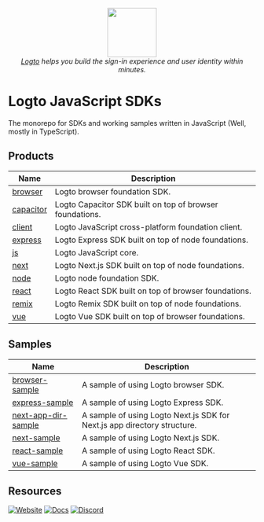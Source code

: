 <p align="center">
  <a href="https://logto.io" target="_blank" align="center" alt="Logto Logo">
      <img src="./logo.png" width="100">
  </a>
  <br/>
  <span><i><a href="https://logto.io" target="_blank">Logto</a> helps you build the sign-in experience and user identity within minutes.</i></span>
</p>

# Logto JavaScript SDKs

The monorepo for SDKs and working samples written in JavaScript (Well, mostly in TypeScript).
## Products

| Name                               | Description                                              |
| ---------------------------------- | -------------------------------------------------------- |
| [browser](./packages/browser/)     | Logto browser foundation SDK.                            |
| [capacitor](./packages/capacitor/) | Logto Capacitor SDK built on top of browser foundations. |
| [client](./packages/client/)       | Logto JavaScript cross-platform foundation client.       |
| [express](./packages/express/)     | Logto Express SDK built on top of node foundations.      |
| [js](./packages/js/)               | Logto JavaScript core.                                   |
| [next](./packages/next/)           | Logto Next.js SDK built on top of node foundations.      |
| [node](./packages/node/)           | Logto node foundation SDK.                               |
| [react](./packages/react/)         | Logto React SDK built on top of browser foundations.     |
| [remix](./packages/remix/)         | Logto Remix SDK built on top of node foundations.        |
| [vue](./packages/vue/)             | Logto Vue SDK built on top of browser foundations.       |

## Samples

| Name                                          | Description                                                              |
| --------------------------------------------- | ------------------------------------------------------------------------ |
| [browser-sample](./packages/browser-sample/)           | A sample of using Logto browser SDK.                                     |
| [express-sample](./packages/express-sample/)           | A sample of using Logto Express SDK.                                     |
| [next-app-dir-sample](./packages/next-app-dir-sample/) | A sample of using Logto Next.js SDK for Next.js app directory structure. |
| [next-sample](./packages/next-sample/)                 | A sample of using Logto Next.js SDK.                                     |
| [react-sample](./packages/react-sample/)               | A sample of using Logto React SDK.                                       |
| [vue-sample](./packages/vue-sample/)                   | A sample of using Logto Vue SDK.                                         |

## Resources

[![Website](https://img.shields.io/badge/website-logto.io-8262F8.svg)](https://logto.io/)
[![Docs](https://img.shields.io/badge/docs-logto.io-green.svg)](https://docs.logto.io/)
[![Discord](https://img.shields.io/discord/965845662535147551?logo=discord&logoColor=ffffff&color=7389D8&cacheSeconds=600)](https://discord.gg/UEPaF3j5e6)
